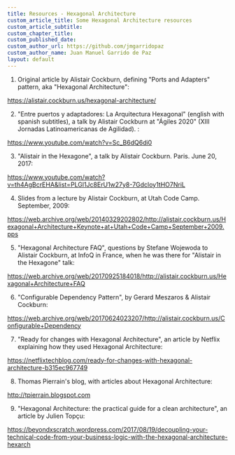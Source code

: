 ```yaml
---
title: Resources - Hexagonal Architecture
custom_article_title: Some Hexagonal Architecture resources
custom_article_subtitle:
custom_chapter_title:
custom_published_date:
custom_author_url: https://github.com/jmgarridopaz
custom_author_name: Juan Manuel Garrido de Paz
layout: default
---
```


1. Original article by Alistair Cockburn, defining "Ports and Adapters" pattern, aka "Hexagonal Architecture":

<a target="_blank" href="https://alistair.cockburn.us/hexagonal-architecture/">https://alistair.cockburn.us/hexagonal-architecture/</a>

2. "Entre puertos y adaptadores: La Arquitectura Hexagonal" (english with spanish subtitles), a talk by Alistair Cockburn at "Ágiles 2020" (XIII Jornadas Latinoamericanas de Agilidad). :

<a target="_blank" href="https://www.youtube.com/watch?v=Sc_B6dQ6di0">https://www.youtube.com/watch?v=Sc_B6dQ6di0</a>

3. "Alistair in the Hexagone", a talk by Alistair Cockburn. Paris. June 20, 2017:

<a target="_blank" href="https://www.youtube.com/watch?v=th4AgBcrEHA&list=PLGl1Jc8ErU1w27y8-7Gdcloy1tHO7NriL">https://www.youtube.com/watch?v=th4AgBcrEHA&list=PLGl1Jc8ErU1w27y8-7Gdcloy1tHO7NriL</a>

4. Slides from a lecture by Alistair Cockburn, at Utah Code Camp. September, 2009:

<a target="_blank" href="https://web.archive.org/web/20140329202802/http://alistair.cockburn.us/Hexagonal+Architecture+Keynote+at+Utah+Code+Camp+September+2009.pps">https://web.archive.org/web/20140329202802/http://alistair.cockburn.us/Hexagonal+Architecture+Keynote+at+Utah+Code+Camp+September+2009.pps</a>

5. "Hexagonal Architecture FAQ", questions by Stefane Wojewoda to Alistair Cockburn, at InfoQ in France, when he was there for "Alistair in the Hexagone" talk:

<a target="_blank" href="https://web.archive.org/web/20170925184018/http://alistair.cockburn.us/Hexagonal+Architecture+FAQ">https://web.archive.org/web/20170925184018/http://alistair.cockburn.us/Hexagonal+Architecture+FAQ</a>

6. "Configurable Dependency Pattern", by Gerard Meszaros & Alistair Cockburn:

<a target="_blank" href="https://web.archive.org/web/20170624023207/http://alistair.cockburn.us/Configurable+Dependency">https://web.archive.org/web/20170624023207/http://alistair.cockburn.us/Configurable+Dependency</a>

7. "Ready for changes with Hexagonal Architecture", an article by Netflix explaining how they used Hexagonal Architecture:

<a target="_blank" href="https://netflixtechblog.com/ready-for-changes-with-hexagonal-architecture-b315ec967749">https://netflixtechblog.com/ready-for-changes-with-hexagonal-architecture-b315ec967749</a>

8. Thomas Pierrain's blog, with articles about Hexagonal Architecture:

<a target="_blank" href="http://tpierrain.blogspot.com">http://tpierrain.blogspot.com</a>

9. "Hexagonal Architecture: the practical guide for a clean architecture", an article by Julien Topçu:

<a target="_blank" href="https://beyondxscratch.wordpress.com/2017/08/19/decoupling-your-technical-code-from-your-business-logic-with-the-hexagonal-architecture-hexarch">https://beyondxscratch.wordpress.com/2017/08/19/decoupling-your-technical-code-from-your-business-logic-with-the-hexagonal-architecture-hexarch</a>

